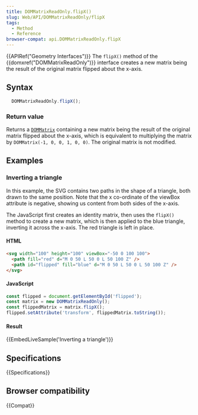 ```yaml
---
title: DOMMatrixReadOnly.flipX()
slug: Web/API/DOMMatrixReadOnly/flipX
tags:
  - Method
  - Reference
browser-compat: api.DOMMatrixReadOnly.flipX
---
```

{{APIRef("Geometry Interfaces")}}
The `flipX()` method of the {{domxref("DOMMatrixReadOnly")}} interface creates a new matrix being the result of the original matrix flipped about the x-axis.

## Syntax

```js
  DOMMatrixReadOnly.flipX();
```

### Return value

Returns a [`DOMMatrix`](/en-US/docs/Web/API/DOMMatrix) containing a new matrix being the result of the original matrix flipped about the x-axis, which is equivalent to multiplying the matrix by `DOMMatrix(-1, 0, 0, 1, 0, 0)`.  The original matrix is not modified.

## Examples

### Inverting a triangle

In this example, the SVG contains two paths in the shape of a triangle, both drawn to the same position. Note that the x co-ordinate of the viewBox attribute is negative, showing us content from both sides of the x-axis.

The JavaScript first creates an identity matrix, then uses the `flipX()` method to create a new matrix, which is then applied to the blue triangle, inverting it across the x-axis. The red triangle is left in place.

#### HTML

```html
<svg width="100" height="100" viewBox="-50 0 100 100">
  <path fill="red" d="M 0 50 L 50 0 L 50 100 Z" />
  <path id="flipped" fill="blue" d="M 0 50 L 50 0 L 50 100 Z" />
</svg>
```

#### JavaScript

```js
const flipped = document.getElementById('flipped');
const matrix = new DOMMatrixReadOnly();
const flippedMatrix = matrix.flipX();
flipped.setAttribute('transform', flippedMatrix.toString());
```

#### Result

{{EmbedLiveSample('Inverting a triangle')}}

## Specifications

{{Specifications}}

## Browser compatibility

{{Compat}}

